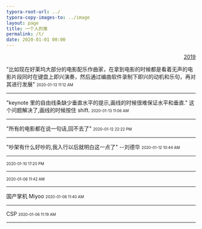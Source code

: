```yaml
---
typora-root-url: ../
typora-copy-images-to: ../image
layout: page 
title: 一个人的推
permalink: /t/
date: 2020-01-01 00:00
---
```

<p align="right"><a href="/t/2019">2019</a></p>



"比如现在好莱坞大部分的电影配乐作曲家，在拿到电影的时候都是看着无声的电影片段同时在键盘上即兴演奏，然后通过编曲软件录制下即兴的动机和乐句，再对其进行发展"
<font size="1">2020-01-13 11:12 AM</font>
<hr>


"keynote 里的自由线条缺少垂直水平的提示,画线的时候很难保证水平和垂直."  这个问题解决了,画线的时候按住 shift.
<font size="1">2020-01-13 11:06 AM</font>
<hr>

"所有的电影都在说一句话,回不去了"
<font size="1">2020-01-12 22:22 PM</font>
<hr>

"吵架有什么好吵的,我入行以后就明白这一点了" --刘德华
<font size="1">2020-01-12 10:44 AM</font>
<hr>

<font size="1">2020-01-10 17:20 PM</font>
<hr>

<font size="1">2020-01-06 11:42 AM</font>
<hr>

国产掌机 Miyoo
<font size="1">2020-01-06 11:40 AM</font>
<hr>

CSP
<font size="1">2020-01-06 11:19 AM</font>
<hr>

